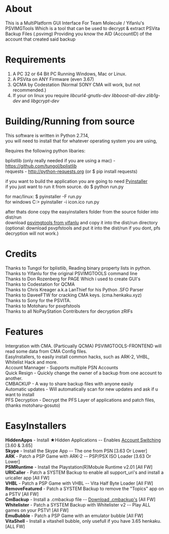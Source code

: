 
# About
This is a MultiPlatform GUI Interface For Team Molecule / Yifanlu's PSVIMGTools 
Which is a tool that can be used to decrypt & extract PSVita Backup Files (.psvimg) Providing you know the AID (AccountID)
of the account that created said backup

# Requirements
1. A PC 32 or 64 Bit PC Running Windows, Mac or Linux. 
2. A PSVita on ANY Firmware (even 3.67)
3. QCMA by Codestation (Normal SONY CMA will work, but not recommended.)
4. If your on linux you require *libcurl4-gnutls-dev libboost-all-dev zlib1g-dev* and *libgcrypt-dev* 

# Building/Running from source
This software is written in Python 2.7.14,          
you will need to install that for whatever operating system you are using,             
 
Requires the following python libaries:          

bplistlib (only really needed if you are using a mac) - https://github.com/tungol/bplistlib              
requests - http://python-requests.org (or $ pip install requests)                     

if you want to build the application you are going to need [Pyinstaller](https://www.pyinstaller.org/)          
if you just want to run it from source. do $ python run.py           

for mac/linux: $ pyinstaller -F run.py     
for windows C:\> pyinstaller -i icon.ico run.py       

after thats done copy the easyinstallers folder from the source folder into dist/run           
download [psvimgtools from yifanlu](https://github.com/yifanlu/psvimgtools/releases) and copy it into the dist/run directory
(optional: download psvpfstools and put it into the dist/run if you dont, pfs decryption will not work.)                 

# Credits
Thanks to Tungol for bplistlib, Reading binary property lists in python.              
Thanks to Yifanlu for the original PSVIMGTOOLS command line                 
Thanks to Don Rozenberg for PAGE Which i used to create GUI's                  
Thanks to Codestation for QCMA                  
Thanks to Chris Kreager a.k.a LanThief for his Python .SFO Parser             
Thanks to DaveeFTW for cracking CMA keys. (cma.henkaku.xyz)               
Thanks to Sony for the PSVITA.               
Thanks to Motoharu for psvpfstools             
Thanks to all NoPayStation Contributers for decryption zRIFs        

# Features
Intergration with CMA. (Particually QCMA) PSVIMGTOOLS-FRONTEND will read some data from CMA Config files.          
EasyInstallers, to easily install common hacks, such as ARK-2, VHBL, Whitelist Hack and more.              
Account Mannager - Supports multiple PSN Accounts                   
Quick Resign - Quickly change the owner of a backup from one account to another.            
CMBACKUP - A way to share backup files with anyone easily                  
Automatic updates - Will automatically scan for new updates and ask if u want to install           
PFS Decryption - Decrypt the PFS Layer of applications and patch files, (thanks motoharu-gosuto)
# EasyInstallers
**HiddenApps** - Install ★Hidden Applications -- Enables [Account Switching](https://pastebin.com/raw/CiTUyjr4) [3.60 & 3.65]  
**Skype** - Install the Skype App -- The one from PSN [3.63 Or Lower]                                                
**ARK** - Patch a PSP Game with ARK-2 -- PSP/PSX ISO Loader [3.63 Or Lower]                                    
**PSMRuntime** - Install the Playstation(R)Mobule Runtime v2.01 [All FW]                                       
**URICaller** - Patch a SYSTEM Backup to enable all support_uri's and install a uricaller app [All FW]                      
**VHBL** - Patch a PSP Game with VHBL -- Vita Half Byte Loader [All FW]                             
**RemoveFeatured** - Patch a SYSTEM Backup to remove the "Topics" app on a PSTV [All FW]                                
**CmBackup** - Install a .cmbackup file -- [Download .cmbackup's](https://stack.gigafyde.nl/s/PFEsZ9MxEHlaSqy) [All FW]                                       
**Whitelister** - Patch a SYSTEM Backup with Whitelister v2 -- Play ALL games on your PSTV! [All FW]                      
**EmuBubble** - Patch a PSP Game with an emulator bubble [All FW]         
**VitaShell** - Install a vitashell bubble, only usefull if you have 3.65 henkaku. [ALL FW]


